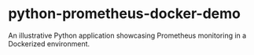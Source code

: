# python-prometheus-docker-demo
An illustrative Python application showcasing Prometheus monitoring in a Dockerized environment.
